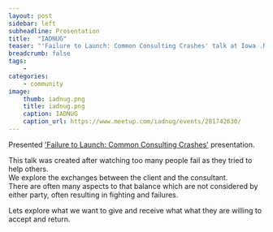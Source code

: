 ```yaml
---
layout: post
sidebar: left
subheadline: Presentation
title:  "IADNUG"
teaser: "'Failure to Launch: Common Consulting Crashes' talk at Iowa .NET User Group in Des Moines, IA"
breadcrumb: false
tags:
    - 
categories:
    - community
image:
    thumb: iadnug.png
    title: iadnug.png
    caption: IADNUG
    caption_url: https://www.meetup.com/iadnug/events/281742630/
---
```

Presented <a href='https://www.youtube.com/watch?v=9estVuIo4_k&list=PLu5A5CyoWE0aYG6Fosb113fD_VQv3-VRn&index=5' target='new'>'Failure to Launch: Common Consulting Crashes'</a> presentation.

This talk was created after watching too many people fail as they tried to help others.  
We explore the exchanges between the client and the consultant.  
There are often many aspects to that balance which are not considered by either party, often resulting in fighting and failures.

Lets explore what we want to give and receive what what they are willing to accept and return.

